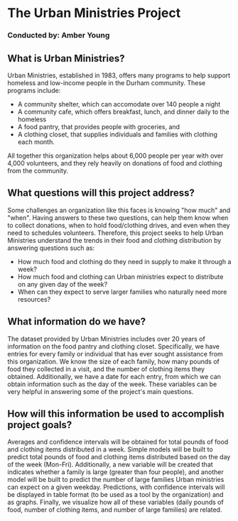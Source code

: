 # The Urban Ministries Project
### Conducted by: Amber Young

## What is Urban Ministries?
Urban Ministries, established in 1983, offers many programs to help support homeless and low-income people in the Durham community. These programs include:

* A community shelter, which can accomodate over 140 people a night
* A community cafe, which offers breakfast, lunch, and dinner daily to the homeless
* A food pantry, that provides people with groceries, and
* A clothing closet, that supplies individuals and families with clothing each month.

All together this organization helps about 6,000 people per year with over 4,000 volunteers, and they rely heavily on donations of food and clothing from the community.

## What questions will this project address?
Some challenges an organization like this faces is knowing "how much" and "when".
Having answers to these two questions, can help them know when to collect donations, when to hold food/clothing drives, and even when they need to schedules volunteers.
Therefore, this project seeks to help Urban Ministries understand the trends in their food and clothing distribution by answering questions such as:

* How much food and clothing do they need in supply to make it through a week?
* How much food and clothing can Urban ministries expect to distribute on any given day of the week?
* When can they expect to serve larger families who naturally need more resources?

## What information do we have?
The dataset provided by Urban Ministries includes over 20 years of information on the food pantry and clothing closet.
Specifically, we have entries for every family or individual that has ever sought assistance from this organization.
We know the size of each family, how many pounds of food they collected in a visit, and the number of clothing items they obtained. 
Additionally, we have a date for each entry, from which we can obtain information such as the day of the week.
These variables can be very helpful in answering some of the project's main questions.

## How will this information be used to accomplish project goals?
Averages and confidence intervals will be obtained for total pounds of food and clothing items distributed in a week.
Simple models will be built to predict total pounds of food and clothing items distributed based on the day of the week (Mon-Fri).
Additionally, a new variable will be created that indicates whether a family is large (greater than four people),
and another model will be built to predict the number of large families Urban ministries can expect on a given weekday.
Predictions, with confidence intervals will be displayed in table format (to be used as a tool by the organization) and as graphs.
Finally, we visualize how all of these variables (daily pounds of food, number of clothing items, and number of large families) are related.